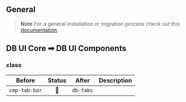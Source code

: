 ## General

> **Note**
> For a general installation or migration process check out
> this [documentation](https://www.npmjs.com/package/@db-ui/components).

## DB UI Core ➡ DB UI Components

### class

| Before        | Status | After     | Description |
| ------------- | :----: | --------- | ----------- |
| `cmp-tab-bar` |   🔁   | `db-tabs` |             |
